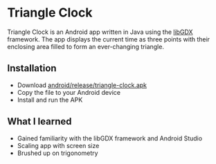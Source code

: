 # Triangle Clock
Triangle Clock is an Android app written in Java using the [libGDX](https://github.com/libGDX/libGDX) framework. The app displays the current time as three points with their enclosing area filled to form an ever-changing triangle.

## Installation
- Download [android/release/triangle-clock.apk](/android/release/triangle-clock.apk)
- Copy the file to your Android device
- Install and run the APK

## What I learned
- Gained familiarity with the libGDX framework and Android Studio
- Scaling app with screen size
- Brushed up on trigonometry
